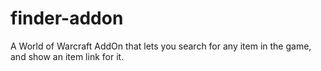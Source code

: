 # finder-addon
A World of Warcraft AddOn that lets you search for any item in the game, and show an item link for it.
